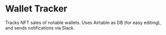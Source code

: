 # Wallet Tracker

Tracks NFT sales of notable wallets. Uses Airtable as DB (for easy editing), and sends notifications via Slack.
